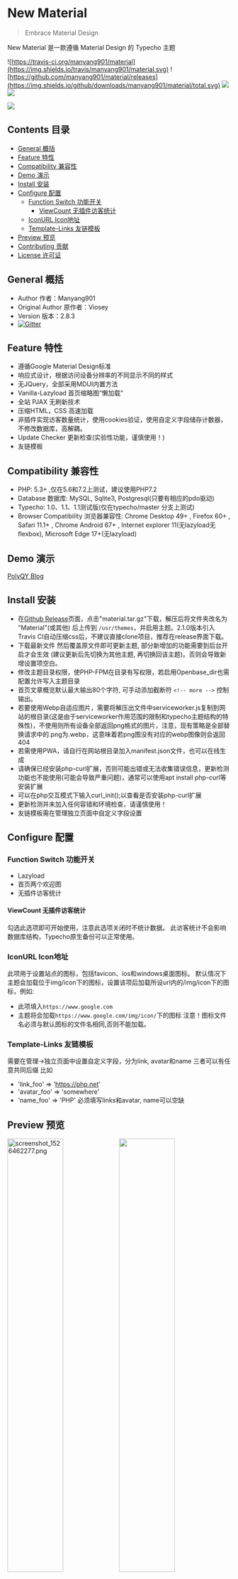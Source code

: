 # New Material 
> Embrace Material Design

New Material 是一款遵循 Material Design 的 Typecho 主题

![https://travis-ci.org/manyang901/material](https://img.shields.io/travis/manyang901/material.svg)
![https://github.com/manyang901/material/releases](https://img.shields.io/github/downloads/manyang901/material/total.svg)
![](https://img.shields.io/github/license/manyang901/material.svg)
![](https://img.shields.io/badge/PR-welcome-blue.svg)


![](https://ww2.sinaimg.cn/large/a15b4afegy1fof5zmd07rj20uk0i20zl.jpg)

## Contents 目录

<!-- MarkdownTOC -->

- [General 概括](#general-概括)
- [Feature 特性](#feature-特性)
- [Compatibility 兼容性](#compatibility-兼容性)
- [Demo 演示](#demo-演示)
- [Install 安装](#install-安装)
- [Configure 配置](#configure-配置)
    - [Function Switch 功能开关](#function-switch-功能开关)
        - [ViewCount 无插件访客统计](#viewcount-无插件访客统计)
    - [IconURL Icon地址](#iconurl-icon地址)
    - [Template-Links 友链模板](#template-links-友链模板)
- [Preview 预览](#preview-预览)
- [Contributing 贡献](#contributing-贡献)
- [License 许可证](#license-许可证)

<!-- /MarkdownTOC -->

## General 概括

- Author 作者：Manyang901
- Original Author 原作者：Viosey
- Version 版本：2.8.3
- [![Gitter](https://img.shields.io/gitter/room/material-theme/typecho.svg?style=flat-square)](https://gitter.im/material-theme/typecho?utm_source=share-link&utm_medium=link&utm_campaign=share-link)

## Feature 特性

- 遵循Google Material Design标准
- 响应式设计，根据访问设备分辨率的不同显示不同的样式
- 无JQuery，全部采用MDUI内置方法
- Vanilla-Lazyload 首页缩略图“懒加载”
- 全站 PJAX 无刷新技术
- 压缩HTML，CSS 高速加载
- 非插件实现访客数量统计，使用cookies验证，使用自定义字段储存计数器，不修改数据库，高解耦。
- Update Checker 更新检查(实验性功能，谨慎使用！)
- 友链模板

## Compatibility 兼容性
- PHP: 5.3+ ,仅在5.6和7.2上测试，建议使用PHP7.2
- Database 数据库: MySQL, Sqlite3, Postgresql(只要有相应的pdo驱动)
- Typecho: 1.0、1.1、1.1测试版(仅在typecho/master 分支上测试)
- Browser Compatibility 浏览器兼容性: Chrome Desktop 49+ , Firefox 60+ , Safari 11.1+ , Chrome Android 67+ , Internet explorer 11(无lazyload无flexbox), Microsoft Edge 17+(无lazyload)

## Demo 演示

[PolyQY Blog](https://kucloud.win)

## Install 安装

- 在[Github Release](https://github.com/manyang901/material/releases)页面，点击"material.tar.gz"下载，解压后将文件夹改名为 "Material"(或其他) 后上传到 `/usr/themes`，并启用主题。2.1.0版本引入Travis CI自动压缩css后，不建议直接clone项目，推荐在release界面下载。
- 下载最新文件 然后覆盖原文件即可更新主题, 部分新增加的功能需要到后台开启才会生效 (建议更新后先切换为其他主题, 再切换回该主题)。否则会导致新增设置项空白。
- 修改主题目录权限，使PHP-FPM在目录有写权限，若启用Openbase_dir也需配置允许写入主题目录
- 首页文章概览默认最大输出80个字符, 可手动添加截断符 `<!-- more -->` 控制输出。
- 若要使用Webp自适应图片，需要将解压出文件中serviceworker.js复制到网站的根目录(这是由于serviceworker作用范围的限制和typecho主题结构的特殊性)，不使用则所有设备全部返回png格式的图片，注意，现有策略是全部替换请求中的.png为.webp，这意味着若png图没有对应的webp图像则会返回404
- 若需使用PWA，请自行在网站根目录加入manifest.json文件，也可以在线生成
- 请确保已经安装php-curl扩展，否则可能出错或无法收集错误信息，更新检测功能也不能使用(可能会导致严重问题)，通常可以使用apt install php-curl等安装扩展
- 可以在php交互模式下输入curl_init();以查看是否安装php-curl扩展
- 更新检测并未加入任何容错和环境检查，请谨慎使用！
- 友链模板需在管理独立页面中自定义字段设置


## Configure 配置

### Function Switch 功能开关

- Lazyload 
- 首页两个欢迎图
- 无插件访客统计

#### ViewCount 无插件访客统计
勾选此选项即可开始使用，注意此选项关闭时不统计数据。
此访客统计不会影响数据库结构，Typecho原生备份可以正常使用。

### IconURL Icon地址
此项用于设置站点的图标，包括favicon、ios和windows桌面图标。
默认情况下主题会加载位于img/icon下的图标，设置该项后加载所设url内的/img/icon下的图标，例如:
- 此项填入`https://www.google.com`
- 主题将会加载`https://www.google.com/img/icon/`下的图标
注意！图标文件名必须与默认图标的文件名相同,否则不能加载。

### Template-Links 友链模板
需要在管理->独立页面中设置自定义字段，分为link, avatar和name
三者可以有任意共同后缀
比如
- 'link_foo' => 'https://php.net'
- 'avatar_foo' => 'somewhere'
- 'name_foo' => 'PHP'
必须填写links和avatar, name可以空缺

## Preview 预览

<img style="float: left;" width="50%" src="https://i.loli.net/2018/07/14/5b4a0e1e818c5.png" alt="screenshot_1526462277.png" title="screenshot_1526462277.png" /><img style="float: right;" width="50%" src="https://i.loli.net/2018/07/14/5b4a0e1ec030f.png">

![](https://i.loli.net/2018/07/14/5b4a0e1e62b2e.png)

## Contributing 贡献

All kinds of contributions (enhancements, new features, documentation & code improvements, issues & bugs reporting) are welcome.Looking forward to you `Pull Request`

Formatted code is required , code with comments is strongly recommended. Commit Message is required to be formatted as Angular .

欢迎各种形式的贡献，包括但不限于优化，添加功能，文档 & 代码的改进，问题和 bugs 的报告。期待您的 `Pull Request`。

对代码要求格式化，新增代码块要有注释。commit message要求按照Angular.js项目的格式填写。


## License 许可证

Open sourced under the GPL-3.0 license.

根据 GPL-3.0 许可证开源。
